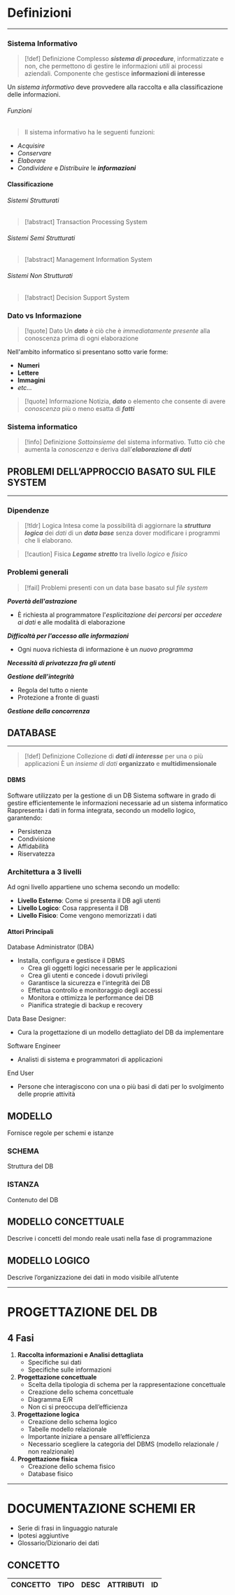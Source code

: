 # Definizioni
---
### Sistema Informativo
>[!def] Definizione
>Complesso ***sistema di procedure***, informatizzate e non, che permettono di gestire le informazioni *utili* ai processi aziendali.
>Componente che gestisce **informazioni di interesse**

Un *sistema informativo* deve provvedere alla raccolta e alla classificazione delle informazioni.
###### Funzioni
> Il sistema informativo ha le seguenti funzioni:
- *Acquisire*
- *Conservare*
- *Elaborare*
- *Condividere* e *Distribuire* le ***informazioni***

#### Classificazione
###### Sistemi Strutturati
>[!abstract] Transaction Processing System
>

###### Sistemi Semi Strutturati
>[!abstract] Management Information System

###### Sistemi Non Strutturati
>[!abstract] Decision Support System


### Dato vs Informazione
>[!quote] Dato
>Un ***dato*** è ciò che è *immediatamente presente* alla conoscenza prima di ogni elaborazione

Nell'ambito informatico si presentano sotto varie forme:
- **Numeri**
- **Lettere**
- **Immagini**
- *etc...*

>[!quote] Informazione
>Notizia, ***dato*** o elemento che consente di avere *conoscenza* più o meno esatta di ***fatti***
### Sistema informatico

>[!info] Definizione
> *Sottoinsieme* del sistema informativo.
> Tutto ciò che aumenta la *conoscenza* e deriva dall’***elaborazione di dati***

## PROBLEMI DELL’APPROCCIO BASATO SUL FILE SYSTEM
---
### Dipendenze
>[!tldr] Logica
>Intesa come la possibilità di aggiornare la ***struttura logica*** dei *dati* di un ***data base*** senza dover modificare i programmi che li elaborano.

>[!caution] Fisica
> ***Legame stretto*** tra livello *logico* e *fisico*

### Problemi generali
>[!fail] Problemi presenti con un data base basato sul *file system*

***Povertà dell'astrazione***
- È richiesta al programmatore l'*esplicitazione dei percorsi* per *accedere ai dati* e alle modalità di elaborazione

***Difficoltà per l'accesso alle informazioni***
- Ogni nuova richiesta di informazione è un *nuovo programma*

***Necessità di privatezza fra gli utenti***

***Gestione dell’integrità***
- Regola del tutto o niente
- Protezione a fronte di guasti

***Gestione della concorrenza***

## DATABASE
---
>[!def] Definizione
>Collezione di ***dati di interesse*** per una o più applicazioni
>È un *insieme di dati* **organizzato** e **multidimensionale**

#### DBMS
Software utilizzato per la gestione di un DB
Sistema software in grado di gestire efficientemente le informazioni necessarie ad un sistema informatico
Rappresenta i dati in forma integrata, secondo un modello logico, garantendo:
- Persistenza
- Condivisione
- Affidabilità
- Riservatezza

### Architettura a 3 livelli
Ad ogni livello appartiene uno schema secondo un modello:

- **Livello Esterno**: Come si presenta il DB agli utenti
- **Livello Logico**: Cosa rappresenta il DB
- **Livello Fisico**: Come vengono memorizzati i dati

#### Attori Principali
Database Administrator (DBA)
- Installa, configura e gestisce il DBMS
	- Crea gli oggetti logici necessarie per le applicazioni
	- Crea gli utenti e concede i dovuti privilegi
	- Garantisce la sicurezza e l'integrità dei DB
	- Effettua controllo e monitoraggio degli accessi
	- Monitora e ottimizza le performance dei DB
	- Pianifica strategie di backup e recovery

Data Base Designer:
- Cura la progettazione di un modello dettagliato del DB da implementare

Software Engineer
- Analisti di sistema e programmatori di applicazioni 

End User
- Persone che interagiscono con una o più basi di dati per lo svolgimento delle proprie attività

## MODELLO

Fornisce regole per schemi e istanze

### SCHEMA
Struttura del DB

### ISTANZA
Contenuto del DB

## MODELLO CONCETTUALE
Descrive i concetti del mondo reale usati nella fase di programmazione

## MODELLO LOGICO
Descrive l’organizzazione dei dati in modo visibile all’utente

---

# PROGETTAZIONE DEL DB

## 4 Fasi

1. **Raccolta informazioni e Analisi dettagliata**
   - Specifiche sui dati
   - Specifiche sulle informazioni
2. **Progettazione concettuale**
   - Scelta della tipologia di schema per la rappresentazione concettuale
   - Creazione dello schema concettuale
   - Diagramma E/R
   - Non ci si preoccupa dell’efficienza
3. **Progettazione logica**
   - Creazione dello schema logico
   - Tabelle modello relazionale
   - Importante iniziare a pensare all’efficienza
   - Necessario scegliere la categoria del DBMS (modello relazionale / non realzionale)
4. **Progettazione fisica**
   - Creazione dello schema fisico
   - Database fisico

---

# DOCUMENTAZIONE SCHEMI ER

- Serie di frasi in linguaggio naturale
- Ipotesi aggiuntive
- Glossario/Dizionario dei dati

## CONCETTO

| CONCETTO | TIPO | DESC | ATTRIBUTI | ID  |
| -------- | ---- | ---- | --------- | --- |
